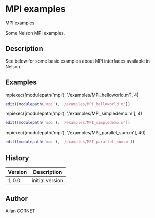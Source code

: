 # MPI examples

MPI examples

Some Nelson MPI examples.

## Description

  <p>See below for some basic examples about MPI interfaces available in Nelson.</p>

## Examples

mpiexec([modulepath('mpi'), '/examples/MPI_helloworld.m'], 4)

```matlab
edit([modulepath('mpi'), '/examples/MPI_helloworld.m'])
```

mpiexec([modulepath('mpi'), '/examples/MPI_simpledemo.m'], 4)

```matlab
edit([modulepath('mpi'), '/examples/MPI_simpledemo.m'])
```

mpiexec([modulepath('mpi'), '/examples/MPI_parallel_sum.m'], 40)

```matlab
edit([modulepath('mpi'), '/examples/MPI_parallel_sum.m'])
```

## History

| Version | Description     |
| ------- | --------------- |
| 1.0.0   | initial version |

## Author

Allan CORNET
